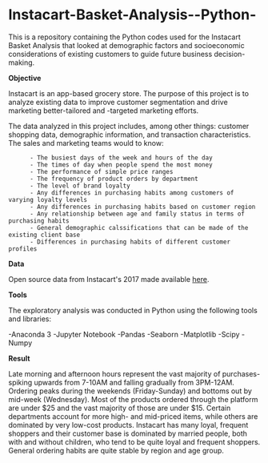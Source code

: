 # Instacart-Basket-Analysis--Python-
This is a repository containing the Python codes used for the Instacart Basket Analysis that looked at demographic factors and socioeconomic considerations of existing customers to guide future business decision-making.

**Objective**

Instacart is an app-based grocery store. The purpose of this project is to analyze existing data to improve customer segmentation and drive marketing better-tailored and -targeted marketing efforts.

The data analyzed in this project includes, among other things: customer shopping data, demographic information, and transaction characteristics. The sales and marketing teams would to know:

          - The busiest days of the week and hours of the day
          - The times of day when people spend the most money
          - The performance of simple price ranges
          - The frequency of product orders by department
          - The level of brand loyalty
          - Any differences in purchasing habits among customers of varying loyalty levels
          - Any differences in purchasing habits based on customer region
          - Any relationship between age and family status in terms of purchasing habits
          - General demographic calssifications that can be made of the existing client base
          - Differences in purchasing habits of different customer profiles

**Data**

Open source data from Instacart's 2017 made available [here](https://www.instacart.com/datasets/grocery-shopping-2017).

**Tools**

The exploratory analysis was conducted in Python using the following tools and libraries:

  -Anaconda 3
  -Jupyter Notebook
  -Pandas
  -Seaborn
  -Matplotlib
  -Scipy
  -Numpy

**Result**

Late morning and afternoon hours represent the vast majority of purchases- spiking upwards from 7-10AM and falling gradually from 3PM-12AM. Ordering peaks during the weekends (Friday-Sunday) and bottoms out by mid-week (Wednesday). Most of the products ordered through the platform are under $25 and the vast majority of those are under $15. Certain departments account for more high- and mid-priced items, while others are dominated by very low-cost products. Instacart has many loyal, frequent shoppers and their customer base is dominated by married people, both with and without children, who tend to be quite loyal and frequent shoppers. General ordering habits are quite stable by region and age group.
